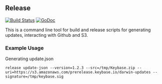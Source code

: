 ## Release

[![Build Status](https://travis-ci.org/keybase/release.svg?branch=master)](https://travis-ci.org/keybase/release)
[![GoDoc](https://godoc.org/github.com/keybase/release?status.svg)](https://godoc.org/github.com/keybase/release)

This is a command line tool for build and release scripts for generating updates, interacting with Github and S3.

### Example Usage

Generating update.json

```
release update-json --version=1.2.3 --src=/tmp/Keybase.zip --uri=https://s3.amazonaws.com/prerelease.keybase.io/darwin-updates --signature=/tmp/keybase.sig
```
